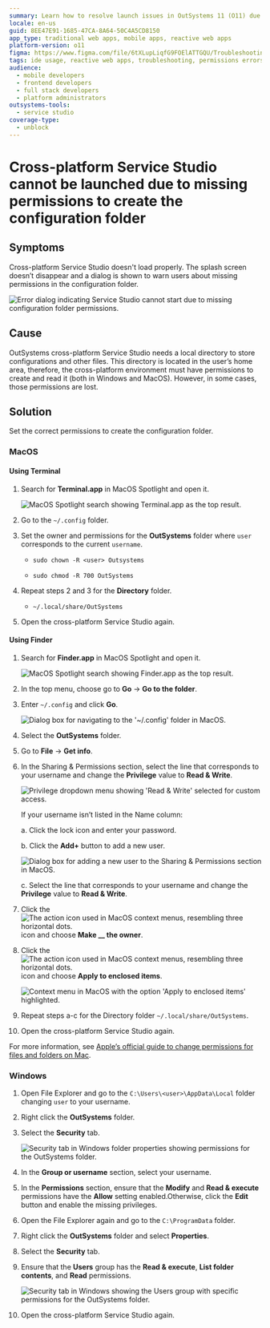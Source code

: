 ```yaml
---
summary: Learn how to resolve launch issues in OutSystems 11 (O11) due to missing permissions for configuration folders on both MacOS and Windows.
locale: en-us
guid: 8EE47E91-1685-47CA-8A64-50C4A5CD8150
app_type: traditional web apps, mobile apps, reactive web apps
platform-version: o11
figma: https://www.figma.com/file/6tXLupLiqfG9FOElATTGQU/Troubleshooting?node-id=2616:4337
tags: ide usage, reactive web apps, troubleshooting, permissions errors, cross-platform development
audience:
  - mobile developers
  - frontend developers
  - full stack developers
  - platform administrators
outsystems-tools:
  - service studio
coverage-type:
  - unblock
---
```


# Cross-platform Service Studio cannot be launched due to missing permissions to create the configuration folder

## Symptoms

Cross-platform Service Studio doesn't load properly. The splash screen doesn’t disappear and a dialog is shown to warn users about missing permissions in the configuration folder.

![Error dialog indicating Service Studio cannot start due to missing configuration folder permissions.](images/permission-error-ss.png "Service Studio Permission Error Dialog")

## Cause

OutSystems cross-platform Service Studio needs a local directory to store configurations and other files. This directory is located in the user’s home area, therefore, the cross-platform environment must have permissions to create and read it (both in Windows and MacOS). However, in some cases, those permissions are lost.  

## Solution

Set the correct permissions to create the configuration folder.

### MacOS

#### **Using Terminal**

1. Search for **Terminal.app** in MacOS Spotlight and open it.

    ![MacOS Spotlight search showing Terminal.app as the top result.](images/terminal-mac.png "MacOS Terminal Search Result")

1. Go to the `~/.config` folder.

1. Set the owner and permissions for the **OutSystems** folder where `user` corresponds to the current `username`.

    * `sudo chown -R <user> Outsystems`

    * `sudo chmod -R 700 OutSystems`

1. Repeat steps 2 and 3 for the **Directory** folder.

    * `~/.local/share/OutSystems`

1. Open the cross-platform Service Studio again.

#### **Using Finder**

1. Search for **Finder.app** in MacOS Spotlight and open it.

    ![MacOS Spotlight search showing Finder.app as the top result.](images/finder-mac.png "MacOS Finder Search Result")

1. In the top menu, choose go to **Go** -> **Go to the folder**.

1. Enter `~/.config` and click **Go**.

    ![Dialog box for navigating to the '~/.config' folder in MacOS.](images/config-mac.png "MacOS Go to Folder Dialog")

1. Select the **OutSystems** folder.

1. Go to **File** -> **Get info**.

1. In the Sharing & Permissions section, select the line that corresponds to your username and change the **Privilege** value to **Read & Write**.

    ![Privilege dropdown menu showing 'Read & Write' selected for custom access.](images/privilage-mac.png "MacOS Folder Privilege Settings")

    If your username isn’t listed in the Name column:

    a. Click the lock icon and enter your password.

    b. Click the **Add+** button to add a new user.

    ![Dialog box for adding a new user to the Sharing & Permissions section in MacOS.](images/newuser-mac.png "MacOS Add New User Dialog")

    c. Select the line that corresponds to your username and change the **Privilege** value to **Read & Write**.

1. Click the ![The action icon used in MacOS context menus, resembling three horizontal dots.](images/actionicon.png "MacOS Action Icon")icon and choose **Make __ the owner**.

1. Click the ![The action icon used in MacOS context menus, resembling three horizontal dots.](images/actionicon.png "MacOS Action Icon") icon and choose **Apply to enclosed items**.

    ![Context menu in MacOS with the option 'Apply to enclosed items' highlighted.](images/encloseditems-mac.png "MacOS Apply to Enclosed Items Option")

1. Repeat steps a-c for the Directory folder `~/.local/share/OutSystems`.

1. Open the cross-platform Service Studio again.

For more information, see [Apple’s official guide to change permissions for files and folders on Mac](https://support.apple.com/en-ie/guide/mac-help/mchlp1203/mac).

### Windows

1. Open File Explorer and go to the ``C:\Users\<user>\AppData\Local`` folder changing ``user`` to your username.

1. Right click the **OutSystems** folder.

1. Select the **Security** tab.

    ![Security tab in Windows folder properties showing permissions for the OutSystems folder.](images/security-win.png "Windows Folder Security Properties")

1. In the **Group or username** section, select your username.

1. In the **Permissions** section, ensure that the **Modify** and **Read & execute** permissions have the **Allow** setting enabled.Otherwise, click the **Edit** button and enable the missing privileges.

1. Open the File Explorer again and go to the ``C:\ProgramData`` folder.

1. Right click the **OutSystems** folder and select **Properties**.

1. Select the **Security** tab.

1. Ensure that the **Users** group has the **Read & execute**, **List folder contents**, and **Read** permissions.

    ![Security tab in Windows showing the Users group with specific permissions for the OutSystems folder.](images/usersgroup-win.png "Windows Users Group Permissions")

1. Open the cross-platform Service Studio again.
